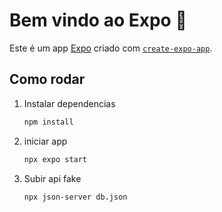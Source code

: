 # Bem vindo ao Expo 👋

Este é um app [Expo](https://expo.dev) criado com [`create-expo-app`](https://www.npmjs.com/package/create-expo-app).

## Como rodar

1. Instalar dependencias

   ```bash
   npm install
   ```

2. iniciar app

   ```bash
   npx expo start
   ```

3. Subir api fake

   ```bash
   npx json-server db.json
   ```
